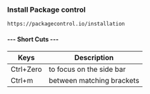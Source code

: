 ### Install Package control
	https://packagecontrol.io/installation

#### --- Short Cuts ---

Keys		| Description
----------------|--------------------
Ctrl+Zero	|	to focus on the side bar
Ctrl+m   	|	between matching brackets








